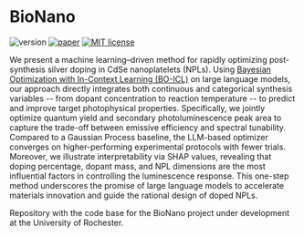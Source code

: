 # BioNano
![version](https://img.shields.io/badge/version-0.0.1-brightgreen)
[![paper](https://img.shields.io/badge/paper-arXiv-red)]()
[![MIT license](https://img.shields.io/badge/License-MIT-blue.svg)](https://lbesson.mit-license.org/)

We present a machine learning–driven method for rapidly optimizing post-synthesis silver doping in CdSe nanoplatelets (NPLs). Using [Bayesian Optimization with In-Context Learning (BO-ICL)](https://github.com/ur-whitelab/BO-LIFT) on large language models, our approach directly integrates both continuous and categorical synthesis variables -- from dopant concentration to reaction temperature -- to predict and improve target photophysical properties. Specifically, we jointly optimize quantum yield and secondary photoluminescence peak area to capture the trade-off between emissive efficiency and spectral tunability. Compared to a Gaussian Process baseline, the LLM-based optimizer converges on higher-performing experimental protocols with fewer trials. Moreover, we illustrate interpretability via SHAP values, revealing that doping percentage, dopant mass, and NPL dimensions are the most influential factors in controlling the luminescence response. This one-step method underscores the promise of large language models to accelerate materials innovation and guide the rational design of doped NPLs.


Repository with the code base for the BioNano project under development at the University of Rochester.


